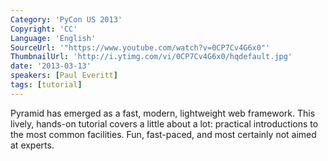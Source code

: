 ```yaml
---
Category: 'PyCon US 2013'
Copyright: 'CC'
Language: 'English'
SourceUrl: '"https://www.youtube.com/watch?v=0CP7Cv4G6x0"'
ThumbnailUrl: 'http://i.ytimg.com/vi/0CP7Cv4G6x0/hqdefault.jpg'
date: '2013-03-13'
speakers: [Paul Everitt]
tags: [tutorial]
---
```

Pyramid has emerged as a fast, modern, lightweight web framework. This lively, hands-on tutorial covers a little about a lot: practical introductions to the most common facilities.  Fun, fast-paced, and most certainly not aimed at experts.
